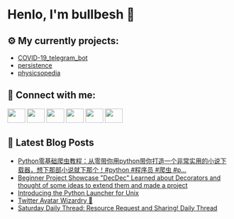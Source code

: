 # Henlo, I'm bullbesh 👋

## ⚙️ My currently projects:
- [COVID-19_telegram_bot](https://github.com/bullbesh/COVID-19_telegram_bot)
- [persistence](https://github.com/bullbesh/persistence)
- [physicsopedia](https://github.com/bullbesh/physicsopedia)

## 🔎 Connect with me:
[<img height="32" width="40" src="https://cdn.jsdelivr.net/npm/simple-icons@v5/icons/telegram.svg" />](https://t.me/bullbesh)
[<img height="32" width="40" src="https://cdn.jsdelivr.net/npm/simple-icons@v5/icons/vk.svg" />](https://vk.com/bullbesh)
[<img height="32" width="40" src="https://cdn.jsdelivr.net/npm/simple-icons@v5/icons/twitter.svg" />](https://twitter.com/bullbesh1)
[<img height="32" width="40" src="https://cdn.jsdelivr.net/npm/simple-icons@v5/icons/instagram.svg" />](https://www.instagram.com/bullbesh)
[<img height="32" width="40" src="https://cdn.jsdelivr.net/npm/simple-icons@v5/icons/reddit.svg" />](https://www.reddit.com/user/bullbesh)
[<img height="32" width="40" src="https://cdn.jsdelivr.net/npm/simple-icons@v5/icons/youtube.svg" />](https://www.youtube.com/channel/UCtfjRs6uzgq5mfm8S06WTcg)

## 📕 Latest Blog Posts
<!-- BLOG-POST-LIST:START -->
- [Python零基础爬虫教程：从零带你用python带你打造一个非常实用的小说下载器，想下那部小说就下那个！#python #程序员 #爬虫 #p...](https://www.reddit.com/r/Python/comments/p434sc/python零基础爬虫教程从零带你用python带你打造一个非常实用的小说下载器想下那部小说就下那个/)
- [Beginner Project Showcase "DecDec" Learned about Decorators and thought of some ideas to extend them and made a project](https://www.reddit.com/r/Python/comments/p40qmy/beginner_project_showcase_decdec_learned_about/)
- [Introducing the Python Launcher for Unix](https://www.reddit.com/r/Python/comments/p3zqh5/introducing_the_python_launcher_for_unix/)
- [Twitter Avatar Wizardry 🔮](https://www.reddit.com/r/Python/comments/p3zisl/twitter_avatar_wizardry/)
- [Saturday Daily Thread: Resource Request and Sharing! Daily Thread](https://www.reddit.com/r/Python/comments/p3xc2k/saturday_daily_thread_resource_request_and/)
<!-- BLOG-POST-LIST:END -->
